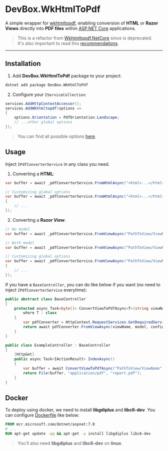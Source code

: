 # DevBox.WkHtmlToPdf

A simple wrapper for [wkhtmltopdf](https://wkhtmltopdf.org/), enabling conversion of **HTML** or **Razor Views** directly into **PDF files** within [ASP.NET Core](https://dotnet.microsoft.com/en-us/apps/aspnet) applications.

> This is a refactor from [Wkhtmltopdf.NetCore](https://github.com/fpanaccia/Wkhtmltopdf.NetCore-deprecated) since is deprecated.\
> It's also important to read this [recommendations](https://wkhtmltopdf.org/status.html#recommendations).

---

## Installation

1. Add **DevBox.WkHtmlToPdf** package to your project:

```bash
dotnet add package DevBox.WkHtmlToPdf
```

2. Configure your `IServiceCollection`:

```csharp
services.AddHttpContextAccessor();
services.AddWkhtmltopdf(options =>
{
    options.Orientation = PdfOrientation.Landscape;
    // ...other global options
});
```

> You can find all possible options [here](./Configurations/Options/PdfOptions.cs).

## Usage

Inject `IPdfConverterService` in any class you need.

1. Converting a **HTML**:

```csharp
var buffer = await _pdfConverterService.FromHtmlAsync("<html>...</html>");

// Customizing global options
var buffer = await _pdfConverterService.FromHtmlAsync("<html>...</html>", options =>
{
    // ...
});
```

2. Converting a **Razor View**:

```csharp
// No model
var buffer = await _pdfConverterService.FromViewAsync("PathToView/ViewName");

// With model
var buffer = await _pdfConverterService.FromViewAsync("PathToView/ViewName", model);

// Customizing global options
var buffer = await _pdfConverterService.FromViewAsync("PathToView/ViewName", model, options =>
{
    // ...
});
```

If you have a `BaseController`, you can do like below if you want (no need to inject `IPdfConverterService` everytime):

```csharp
public abstract class BaseController
{
    protected async Task<byte[]> ConvertViewToPdfAsync<T>(string viewName, T model = null, Action<PdfOptions> configureOptions = null)
        where T : class
    {
        var pdfConverter = HttpContext.RequestServices.GetRequiredService<IPdfConverterService>();
        return await pdfConverter.FromViewAsync(viewName, model, configureOptions);
    }
}

public class ExampleController : BaseController
{
    [HttpGet]
    public async Task<IActionResult> IndexAsync()
    {
        var buffer = await ConvertViewToPdfAsync("PathToView/ViewName");
        return File(buffer, "application/pdf", "report.pdf");
    }
}
```

## Docker

To deploy using docker, we need to install **libgdiplus** and **libc6-dev**. You can configure [Dockerfile](https://learn.microsoft.com/en-us/dotnet/core/docker/build-container?tabs=windows&pivots=dotnet-9-0#create-the-dockerfile) like below:

```dockerfile
FROM mcr.microsoft.com/dotnet/aspnet:7.0
# ...
RUN apt-get update -qq && apt-get -y install libgdiplus libc6-dev
```

> You'll also need **libgdiplus** and **libc6-dev** on **linux**.
